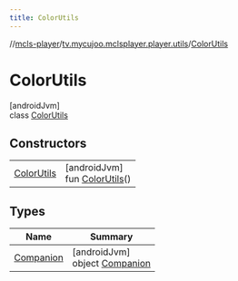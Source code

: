 ```yaml
---
title: ColorUtils
---
```

//[mcls-player](../../../index.html)/[tv.mycujoo.mclsplayer.player.utils](../index.html)/[ColorUtils](index.html)



# ColorUtils



[androidJvm]\
class [ColorUtils](index.html)



## Constructors


| | |
|---|---|
| [ColorUtils](-color-utils.html) | [androidJvm]<br>fun [ColorUtils](-color-utils.html)() |


## Types


| Name | Summary |
|---|---|
| [Companion](-companion/index.html) | [androidJvm]<br>object [Companion](-companion/index.html) |

